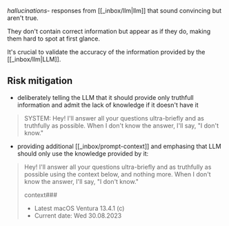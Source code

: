 _hallucinations_- responses from [[_inbox/llm|llm]] that sound convincing but aren't true.

They don't contain correct information but appear as if they do, making them hard to spot at first glance.

It's crucial to validate the accuracy of the information provided by the [[_inbox/llm|LLM]].

## Risk mitigation

- deliberately telling the LLM that it should provide only truthfull information and admit the lack of knowledge if it doesn't have it

> SYSTEM: Hey! I'll answer all your questions ultra-briefly and as truthfully as possible. When I don't know the answer, I'll say, "I don't know."

- providing additional [[_inbox/prompt-context]] and emphasing that LLM should only use the knowledge provided by it:

> Hey! I'll answer all your questions ultra-briefly and as truthfully as possible using the context below, and nothing more. When I don't know the answer, I'll say, "I don't know."
>
> context###
>
> - Latest macOS Ventura 13.4.1 (c)
> - Current date: Wed 30.08.2023
>
> ###
